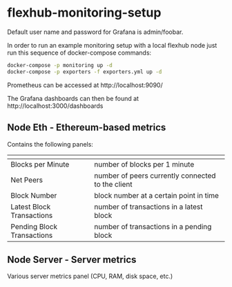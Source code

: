 # flexhub-monitoring-setup

Default user name and password for Grafana is admin/foobar.

In order to run an example monitoring setup with a local flexhub node just run this sequence of docker-compose commands:

```bash
docker-compose -p monitoring up -d
docker-compose -p exporters -f exporters.yml up -d
```

Prometheus can be accessed at http://localhost:9090/

The Grafana dashboards can then be found at http://localhost:3000/dashboards

## Node Eth - Ethereum-based metrics

Contains the following panels:

| <!-- --> | <!-- --> |
|----------|----------|
| Blocks per Minute | number of blocks per 1 minute |
| Net Peers	| number of peers currently connected to the client |
| Block Number | block number at a certain point in time |
| Latest Block Transactions | number of transactions in a latest block |
| Pending Block Transactions | number of transactions in a pending block |

## Node Server - Server metrics

Various server metrics panel (CPU, RAM, disk space, etc.)

